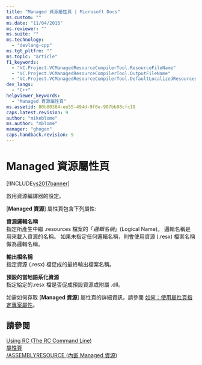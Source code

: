 ```yaml
---
title: "Managed 資源屬性頁 | Microsoft Docs"
ms.custom: ""
ms.date: "11/04/2016"
ms.reviewer: ""
ms.suite: ""
ms.technology: 
  - "devlang-cpp"
ms.tgt_pltfrm: ""
ms.topic: "article"
f1_keywords: 
  - "VC.Project.VCManagedResourceCompilerTool.ResourceFileName"
  - "VC.Project.VCManagedResourceCompilerTool.OutputFileName"
  - "VC.Project.VCManagedResourceCompilerTool.DefaultLocalizedResources"
dev_langs: 
  - "C++"
helpviewer_keywords: 
  - "Managed 資源屬性頁"
ms.assetid: 80b80384-ee55-494d-9f0e-907bb98cfc19
caps.latest.revision: 9
author: "mikeblome"
ms.author: "mblome"
manager: "ghogen"
caps.handback.revision: 9
---
```

# Managed 資源屬性頁
[!INCLUDE[vs2017banner](../assembler/inline/includes/vs2017banner.md)]

啟用資源編譯器的設定。  
  
 \[**Managed 資源**\] 屬性頁包含下列屬性:  
  
 **資源邏輯名稱**  
 指定所產生中繼 .resources 檔案的「*邏輯名稱*」\(Logical Name\)。  邏輯名稱是用來載入資源的名稱。  如果未指定任何邏輯名稱，則會使用資源 \(.resx\) 檔案名稱做為邏輯名稱。  
  
 **輸出檔名稱**  
 指定資源 \(.resx\) 檔促成的最終輸出檔案名稱。  
  
 **預設的當地語系化資源**  
 指定給定的.resx 檔是否促成預設資源或附屬 .dll。  
  
 如需如何存取 \[**Managed 資源**\] 屬性頁的詳細資訊，請參閱 [如何：使用屬性頁指定專案屬性](../misc/how-to-specify-project-properties-with-property-pages.md)。  
  
## 請參閱  
 [Using RC \(The RC Command Line\)](http://msdn.microsoft.com/library/windows/desktop/aa381055)   
 [屬性頁](../ide/property-pages-visual-cpp.md)   
 [\/ASSEMBLYRESOURCE \(內嵌 Managed 資源\)](../build/reference/assemblyresource-embed-a-managed-resource.md)